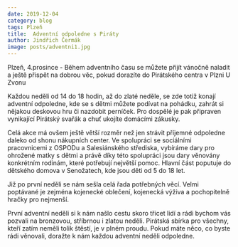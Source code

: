 ```yaml
---
date: 2019-12-04
category: blog
tags: Plzeň
title:  Adventní odpoledne s Piráty
author: Jindřich Čermák
image: posts/adventni1.jpg
---
```


Plzeň, 4.prosince - Během adventního času se můžete přijít vánočně naladit a ještě přispět na dobrou věc, pokud dorazíte do Pirátského centra v Plzni U Zvonu

Každou neděli od 14 do 18 hodin, až do zlaté neděle, se zde totiž konají adventní odpoledne, kde se s dětmi můžete podívat na pohádku, zahrát si nějakou deskovou hru či nazdobit perníček. Pro dospělé je pak připraven vynikající Pirátský svařák a chuť ukojíte domácími zákusky.

Celá akce má ovšem ještě větší rozměr než jen strávit příjemné odpoledne daleko od shonu nákupních center. Ve spolupráci se  sociálními pracovnicemi z OSPODu a Salesiánského střediska,  vybíráme dary pro ohrožené matky s dětmi a právě díky této spolupráci jsou dary věnovány konkrétním rodinám, které potřebují největší pomoc. Hlavní část poputuje do dětského domova v Senožatech, kde  jsou děti od 5 do 18 let.

Již po první neděli se nám sešla celá řada potřebných věcí. Velmi poptávané je zejména kojenecké oblečení, kojenecká výživa a pochopitelně hračky pro nejmenší.

První adventní neděli si k nám našlo cestu skoro třicet lidí a rádi bychom vás pozvali na bronzovou, stříbrnou i zlatou neděli. Pirátská sbírka pro všechny, kteří zatím neměli tolik štěstí, je v plném proudu. Pokud máte něco, co byste rádi věnovali, doražte k nám každou adventní neděli odpoledne.
